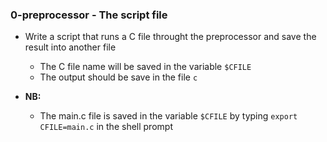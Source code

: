 ### 0-preprocessor - The script file
- Write a script that runs a C file throught the preprocessor and save the result into another file
	- The C file name will be saved in the variable ```$CFILE```
	- The output should be save in the file ```c```
	
- **NB:**
	- The main.c file is saved in the variable ```$CFILE``` by typing `export CFILE=main.c` in the shell prompt
